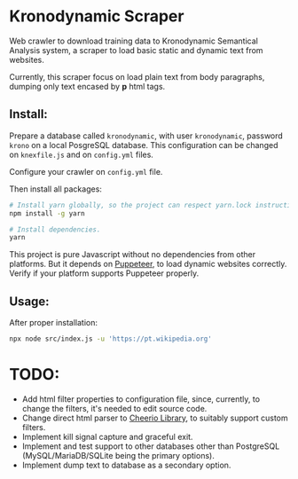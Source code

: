 # Kronodynamic Scraper

Web crawler to download training data to Kronodynamic Semantical Analysis system, a scraper to load basic static and dynamic text from websites.

Currently, this scraper focus on load plain text from body paragraphs, dumping only text encased by **p** html tags.

## Install:

Prepare a database called `kronodynamic`, with user `kronodynamic`, password `krono` on a local PosgreSQL database. This configuration can be changed on `knexfile.js` and on `config.yml` files.

Configure your crawler on `config.yml` file.

Then install all packages:

```sh
# Install yarn globally, so the project can respect yarn.lock instructions:
npm install -g yarn

# Install dependencies.
yarn
```

This project is pure Javascript without no dependencies from other platforms. But it depends on [Puppeteer](https://pptr.dev/), to load dynamic websites correctly. Verify if your platform supports Puppeteer properly.

## Usage:

After proper installation:

```sh
npx node src/index.js -u 'https://pt.wikipedia.org'
```

# TODO:

- Add html filter properties to configuration file, since, currently, to change the filters, it's needed to edit source code.
- Change direct html parser to [Cheerio Library](https://github.com/cheeriojs/cheerio), to suitably support custom filters.
- Implement kill signal capture and graceful exit.
- Implement and test support to other databases other than PostgreSQL (MySQL/MariaDB/SQLite being the primary options).
- Implement dump text to database as a secondary option.
